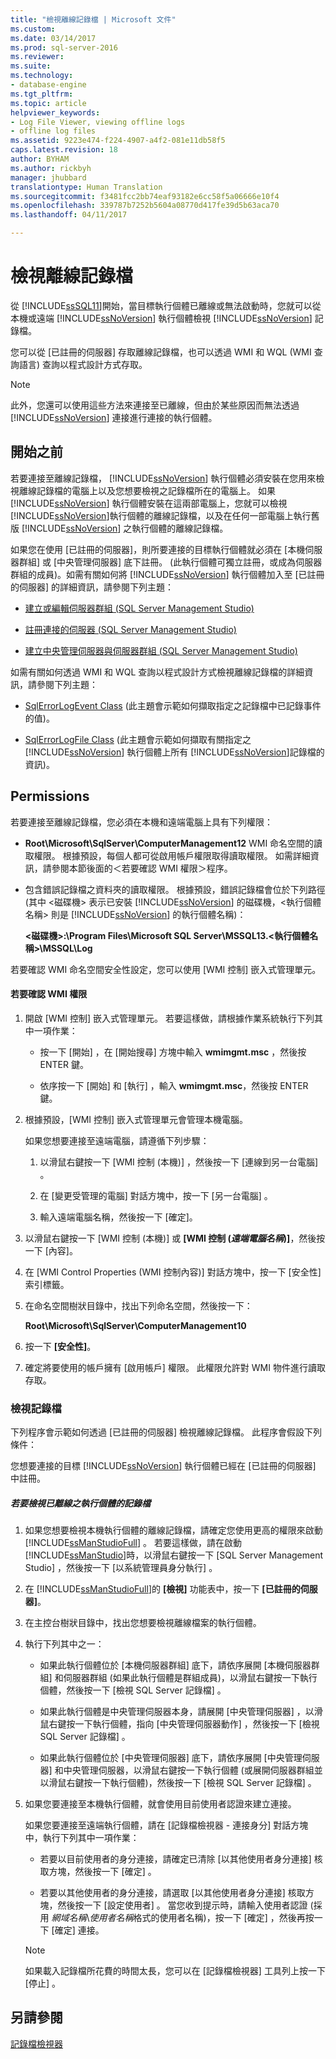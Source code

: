 ```yaml
---
title: "檢視離線記錄檔 | Microsoft 文件"
ms.custom: 
ms.date: 03/14/2017
ms.prod: sql-server-2016
ms.reviewer: 
ms.suite: 
ms.technology:
- database-engine
ms.tgt_pltfrm: 
ms.topic: article
helpviewer_keywords:
- Log File Viewer, viewing offline logs
- offline log files
ms.assetid: 9223e474-f224-4907-a4f2-081e11db58f5
caps.latest.revision: 18
author: BYHAM
ms.author: rickbyh
manager: jhubbard
translationtype: Human Translation
ms.sourcegitcommit: f3481fcc2bb74eaf93182e6cc58f5a06666e10f4
ms.openlocfilehash: 339787b7252b5604a08770d417fe39d5b63aca70
ms.lasthandoff: 04/11/2017

---
```

# <a name="view-offline-log-files"></a>檢視離線記錄檔
  從 [!INCLUDE[ssSQL11](../../includes/sssql11-md.md)]開始，當目標執行個體已離線或無法啟動時，您就可以從本機或遠端 [!INCLUDE[ssNoVersion](../../includes/ssnoversion-md.md)] 執行個體檢視 [!INCLUDE[ssNoVersion](../../includes/ssnoversion-md.md)] 記錄檔。  
  
 您可以從 [已註冊的伺服器] 存取離線記錄檔，也可以透過 WMI 和 WQL (WMI 查詢語言) 查詢以程式設計方式存取。  
  
> [!NOTE]  
>  此外，您還可以使用這些方法來連接至已離線，但由於某些原因而無法透過 [!INCLUDE[ssNoVersion](../../includes/ssnoversion-md.md)] 連接進行連接的執行個體。  
  
## <a name="before-you-begin"></a>開始之前  
 若要連接至離線記錄檔， [!INCLUDE[ssNoVersion](../../includes/ssnoversion-md.md)] 執行個體必須安裝在您用來檢視離線記錄檔的電腦上以及您想要檢視之記錄檔所在的電腦上。 如果 [!INCLUDE[ssNoVersion](../../includes/ssnoversion-md.md)] 執行個體安裝在這兩部電腦上，您就可以檢視 [!INCLUDE[ssNoVersion](../../includes/ssnoversion-md.md)]執行個體的離線記錄檔，以及在任何一部電腦上執行舊版 [!INCLUDE[ssNoVersion](../../includes/ssnoversion-md.md)] 之執行個體的離線記錄檔。  
  
 如果您在使用 [已註冊的伺服器]，則所要連接的目標執行個體就必須在 [本機伺服器群組] 或 [中央管理伺服器] 底下註冊。 (此執行個體可獨立註冊，或成為伺服器群組的成員)。如需有關如何將 [!INCLUDE[ssNoVersion](../../includes/ssnoversion-md.md)] 執行個體加入至 [已註冊的伺服器] 的詳細資訊，請參閱下列主題：  
  
-   [建立或編輯伺服器群組 &#40;SQL Server Management Studio&#41;](../../tools/sql-server-management-studio/create-or-edit-a-server-group-sql-server-management-studio.md)  
  
-   [註冊連接的伺服器 &#40;SQL Server Management Studio&#41;](../../tools/sql-server-management-studio/register-a-connected-server-sql-server-management-studio.md)  
  
-   [建立中央管理伺服器與伺服器群組 &#40;SQL Server Management Studio&#41;](../../tools/sql-server-management-studio/create-a-central-management-server-and-server-group.md)  
  
 如需有關如何透過 WMI 和 WQL 查詢以程式設計方式檢視離線記錄檔的詳細資訊，請參閱下列主題：  
  
-   [SqlErrorLogEvent Class](../../relational-databases/wmi-provider-configuration-classes/sqlerrorlogevent-class.md) (此主題會示範如何擷取指定之記錄檔中已記錄事件的值)。  
  
-   [SqlErrorLogFile Class](../../relational-databases/wmi-provider-configuration-classes/sqlerrorlogfile-class.md) (此主題會示範如何擷取有關指定之 [!INCLUDE[ssNoVersion](../../includes/ssnoversion-md.md)] 執行個體上所有 [!INCLUDE[ssNoVersion](../../includes/ssnoversion-md.md)]記錄檔的資訊)。  
  
##  <a name="BeforeYouBegin"></a> Permissions  
 若要連接至離線記錄檔，您必須在本機和遠端電腦上具有下列權限：  
  
-   **Root\Microsoft\SqlServer\ComputerManagement12** WMI 命名空間的讀取權限。 根據預設，每個人都可從啟用帳戶權限取得讀取權限。 如需詳細資訊，請參閱本節後面的＜若要確認 WMI 權限＞程序。  
  
-   包含錯誤記錄檔之資料夾的讀取權限。 根據預設，錯誤記錄檔會位於下列路徑 (其中 \<磁碟機> 表示已安裝 [!INCLUDE[ssNoVersion](../../includes/ssnoversion-md.md)] 的磁碟機，\<執行個體名稱> 則是 [!INCLUDE[ssNoVersion](../../includes/ssnoversion-md.md)] 的執行個體名稱)：  
  
     **\<磁碟機>:\Program Files\Microsoft SQL Server\MSSQL13.\<執行個體名稱>\MSSQL\Log**  
  
 若要確認 WMI 命名空間安全性設定，您可以使用 [WMI 控制] 嵌入式管理單元。  
  
#### <a name="to-verify-wmi-permissions"></a>若要確認 WMI 權限  
  
1.  開啟 [WMI 控制] 嵌入式管理單元。 若要這樣做，請根據作業系統執行下列其中一項作業：  
  
    -   按一下 [開始] ，在 [開始搜尋]  方塊中輸入 **wmimgmt.msc** ，然後按 ENTER 鍵。  
  
    -   依序按一下 [開始] 和 [執行] ，輸入 **wmimgmt.msc**，然後按 ENTER 鍵。  
  
2.  根據預設，[WMI 控制] 嵌入式管理單元會管理本機電腦。  
  
     如果您想要連接至遠端電腦，請遵循下列步驟：  
  
    1.  以滑鼠右鍵按一下 [WMI 控制 (本機)] ，然後按一下 [連線到另一台電腦] 。  
  
    2.  在 [變更受管理的電腦]  對話方塊中，按一下 [另一台電腦] 。  
  
    3.  輸入遠端電腦名稱，然後按一下 [確定]。  
  
3.  以滑鼠右鍵按一下 [WMI 控制 (本機)] 或 **[WMI 控制 (***遠端電腦名稱***)]**，然後按一下 [內容]。  
  
4.  在 [WMI Control Properties (WMI 控制內容)] 對話方塊中，按一下 [安全性] 索引標籤。  
  
5.  在命名空間樹狀目錄中，找出下列命名空間，然後按一下：  
  
     **Root\Microsoft\SqlServer\ComputerManagement10**  
  
6.  按一下 **[安全性]**。  
  
7.  確定將要使用的帳戶擁有 [啟用帳戶]  權限。 此權限允許對 WMI 物件進行讀取存取。  
  
### <a name="view-log-files"></a>檢視記錄檔  
 下列程序會示範如何透過 [已註冊的伺服器] 檢視離線記錄檔。 此程序會假設下列條件：  
  
 您想要連接的目標 [!INCLUDE[ssNoVersion](../../includes/ssnoversion-md.md)] 執行個體已經在 [已註冊的伺服器] 中註冊。  
  
##### <a name="to-view-log-files-for-instances-that-are-offline"></a>若要檢視已離線之執行個體的記錄檔  
  
1.  如果您想要檢視本機執行個體的離線記錄檔，請確定您使用更高的權限來啟動 [!INCLUDE[ssManStudioFull](../../includes/ssmanstudiofull-md.md)] 。 若要這樣做，請在啟動 [!INCLUDE[ssManStudio](../../includes/ssmanstudio-md.md)]時，以滑鼠右鍵按一下 [SQL Server Management Studio] ，然後按一下 [以系統管理員身分執行] 。  
  
2.  在 [!INCLUDE[ssManStudioFull](../../includes/ssmanstudiofull-md.md)]的 **[檢視]** 功能表中，按一下 **[已註冊的伺服器]**。  
  
3.  在主控台樹狀目錄中，找出您想要檢視離線檔案的執行個體。  
  
4.  執行下列其中之一：  
  
    -   如果此執行個體位於 [本機伺服器群組] 底下，請依序展開 [本機伺服器群組] 和伺服器群組 (如果此執行個體是群組成員)，以滑鼠右鍵按一下執行個體，然後按一下 [檢視 SQL Server 記錄檔] 。  
  
    -   如果此執行個體是中央管理伺服器本身，請展開 [中央管理伺服器] ，以滑鼠右鍵按一下執行個體，指向 [中央管理伺服器動作] ，然後按一下 [檢視 SQL Server 記錄檔] 。  
  
    -   如果此執行個體位於 [中央管理伺服器] 底下，請依序展開 [中央管理伺服器] 和中央管理伺服器，以滑鼠右鍵按一下執行個體 (或展開伺服器群組並以滑鼠右鍵按一下執行個體)，然後按一下 [檢視 SQL Server 記錄檔] 。  
  
5.  如果您要連接至本機執行個體，就會使用目前使用者認證來建立連接。  
  
     如果您要連接至遠端執行個體，請在 [記錄檔檢視器 - 連接身分]  對話方塊中，執行下列其中一項作業：  
  
    -   若要以目前使用者的身分連接，請確定已清除 [以其他使用者身分連接]  核取方塊，然後按一下 [確定] 。  
  
    -   若要以其他使用者的身分連接，請選取 [以其他使用者身分連接]  核取方塊，然後按一下 [設定使用者] 。 當您收到提示時，請輸入使用者認證 (採用 *網域名稱*\\*使用者名稱*格式的使用者名稱)，按一下 [確定] ，然後再按一下 [確定]  連接。  
  
    > [!NOTE]  
    >  如果載入記錄檔所花費的時間太長，您可以在 [記錄檔檢視器] 工具列上按一下 [停止]  。  
  
## <a name="see-also"></a>另請參閱  
 [記錄檔檢視器](../../relational-databases/logs/log-file-viewer.md)  
  
  
